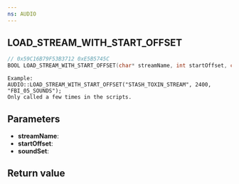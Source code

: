 ```yaml
---
ns: AUDIO
---
```

## LOAD_STREAM_WITH_START_OFFSET

```c
// 0x59C16B79F53B3712 0xE5B5745C
BOOL LOAD_STREAM_WITH_START_OFFSET(char* streamName, int startOffset, char* soundSet);
```

```
Example:  
AUDIO::LOAD_STREAM_WITH_START_OFFSET("STASH_TOXIN_STREAM", 2400, "FBI_05_SOUNDS");  
Only called a few times in the scripts.  
```

## Parameters
* **streamName**: 
* **startOffset**: 
* **soundSet**: 

## Return value

